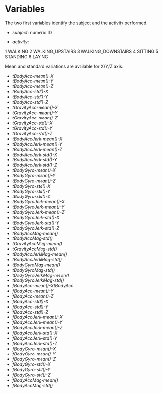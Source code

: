 # Variables

The two first variables identify the subject and the activity performed. 

* *subject*: numeric ID

* *activity*:

1 WALKING
2 WALKING_UPSTAIRS
3 WALKING_DOWNSTAIRS
4 SITTING
5 STANDING
6 LAYING

Mean and standard variations are available for X/Y/Z axis:

* *tBodyAcc-mean()-X*
* *tBodyAcc-mean()-Y*
* *tBodyAcc-mean()-Z*
* *tBodyAcc-std()-X*
* *tBodyAcc-std()-Y*
* *tBodyAcc-std()-Z*
* *tGravityAcc-mean()-X*
* *tGravityAcc-mean()-Y*
* *tGravityAcc-mean()-Z*
* *tGravityAcc-std()-X*
* *tGravityAcc-std()-Y*
* *tGravityAcc-std()-Z*
* *tBodyAccJerk-mean()-X*
* *tBodyAccJerk-mean()-Y*
* *tBodyAccJerk-mean()-Z*
* *tBodyAccJerk-std()-X*
* *tBodyAccJerk-std()-Y*
* *tBodyAccJerk-std()-Z*
* *tBodyGyro-mean()-X*
* *tBodyGyro-mean()-Y*
* *tBodyGyro-mean()-Z*
* *tBodyGyro-std()-X*
* *tBodyGyro-std()-Y*
* *tBodyGyro-std()-Z*
* *tBodyGyroJerk-mean()-X*
* *tBodyGyroJerk-mean()-Y*
* *tBodyGyroJerk-mean()-Z*
* *tBodyGyroJerk-std()-X*
* *tBodyGyroJerk-std()-Y*
* *tBodyGyroJerk-std()-Z*
* *tBodyAccMag-mean()*
* *tBodyAccMag-std()*
* *tGravityAccMag-mean()*
* *tGravityAccMag-std()*
* *tBodyAccJerkMag-mean()*
* *tBodyAccJerkMag-std()*
* *tBodyGyroMag-mean()*
* *tBodyGyroMag-std()*
* *tBodyGyroJerkMag-mean()*
* *tBodyGyroJerkMag-std()*
* *fBodyAcc-mean()-XtBodyAcc*
* *fBodyAcc-mean()-Y*
* *fBodyAcc-mean()-Z*
* *fBodyAcc-std()-X*
* *fBodyAcc-std()-Y*
* *fBodyAcc-std()-Z*
* *fBodyAccJerk-mean()-X*
* *fBodyAccJerk-mean()-Y*
* *fBodyAccJerk-mean()-Z*
* *fBodyAccJerk-std()-X*
* *fBodyAccJerk-std()-Y*
* *fBodyAccJerk-std()-Z*
* *fBodyGyro-mean()-X*
* *fBodyGyro-mean()-Y*
* *fBodyGyro-mean()-Z*
* *fBodyGyro-std()-X*
* *fBodyGyro-std()-Y*
* *fBodyGyro-std()-Z*
* *fBodyAccMag-mean()*
* *fBodyAccMag-std()*